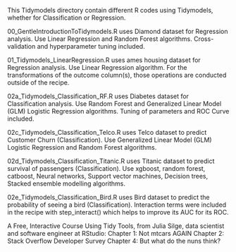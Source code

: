 This Tidymodels directory contain different R codes using Tidymodels, whether for Classification or Regression.

00_GentleIntroductionToTidymodels.R uses Diamond dataset for Regression analysis. Use Linear Regression and Random Forest algorithms. Cross-validation and hyperparameter tuning included.

01_Tidymodels_LinearRegression.R uses ames housing dataset for Regression analysis. Use Linear Regression algorithm. For the transformations of the outcome column(s), those operations are conducted outside of the recipe.

02a_Tidymodels_Classification_RF.R uses Diabetes dataset for Classification analysis. Use Random Forest and Generalized Linear Model (GLM) Logistic Regression algorithms. Tuning of parameters and ROC Curve included. 

02c_Tidymodels_Classification_Telco.R uses Telco dataset to predict Customer Churn (Classification). Use Generalized Linear Model (GLM) Logistic Regression and Random Forest algorithms.

02d_Tidymodels_Classification_Titanic.R uses Titanic dataset to predict survival of passengers (Classification). Use xgboost, random forest, catboost, Neural networks, Support vector machines, Decision trees, Stacked ensemble modelling algorithms.

02e_Tidymodels_Classification_Bird.R uses Bird dataset to predict the probability of seeing a bird (Classification). Interaction terms were included in the recipe with step_interact() which helps to improve its AUC for its ROC.

A Free, Interactive Course Using Tidy Tools, from Julia Silge, data scientist and software engineer at RStudio:
Chapter 1: Not mtcars AGAIN
Chapter 2: Stack Overflow Developer Survey
Chapter 4: But what do the nuns think?
